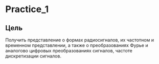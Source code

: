 # Practice_1
## Цель
Получить представление о формах радиосигналов, их частотном и временном представлении, а также о преобразованиях Фурье и аналогово цифровых преобразованиях сигналов, частоте дискретизации сигналов. 
